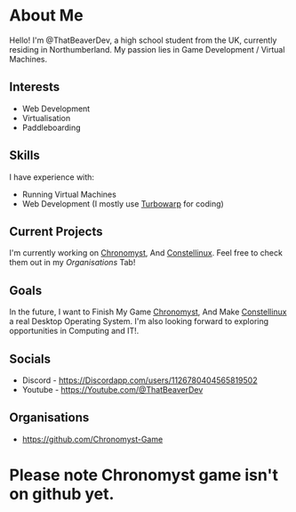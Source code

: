 # About Me

Hello! I'm @ThatBeaverDev, a high school student from the UK, currently residing in Northumberland. My passion lies in Game Development / Virtual Machines.

## Interests

- Web Development
- Virtualisation
- Paddleboarding

## Skills

I have experience with:

- Running Virtual Machines
- Web Development (I mostly use <a href="https://turbowarp.org">Turbowarp</a> for coding)

## Current Projects

I'm currently working on <a href="https://github.com/Chronomyst-Game">Chronomyst</a>, And <a href="https://github.com/ThatBeaverDev/Constellinux">Constellinux</a>. Feel free to check them out in my *Organisations* Tab!

## Goals

In the future, I want to Finish My Game <a href="https://github.com/Chronomyst-Game">Chronomyst</a>, And Make <a href="https://github.com/ThatBeaverDev/Constellinux">Constellinux</a> a real Desktop Operating System. I'm also looking forward to exploring opportunities in Computing and IT!.

## Socials

- Discord - https://Discordapp.com/users/1126780404565819502
- Youtube - https://Youtube.com/@ThatBeaverDev

## Organisations

- https://github.com/Chronomyst-Game

# Please note Chronomyst game isn't on github yet.